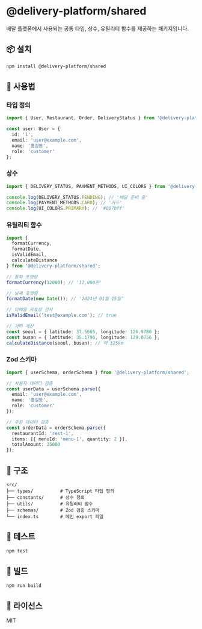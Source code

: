 # @delivery-platform/shared

배달 플랫폼에서 사용되는 공통 타입, 상수, 유틸리티 함수를 제공하는 패키지입니다.

## 📦 설치

```bash
npm install @delivery-platform/shared
```

## 🚀 사용법

### 타입 정의

```typescript
import { User, Restaurant, Order, DeliveryStatus } from '@delivery-platform/shared';

const user: User = {
  id: '1',
  email: 'user@example.com',
  name: '홍길동',
  role: 'customer'
};
```

### 상수

```typescript
import { DELIVERY_STATUS, PAYMENT_METHODS, UI_COLORS } from '@delivery-platform/shared';

console.log(DELIVERY_STATUS.PENDING); // '배달 준비 중'
console.log(PAYMENT_METHODS.CARD); // '카드'
console.log(UI_COLORS.PRIMARY); // '#007bff'
```

### 유틸리티 함수

```typescript
import { 
  formatCurrency, 
  formatDate, 
  isValidEmail, 
  calculateDistance 
} from '@delivery-platform/shared';

// 통화 포맷팅
formatCurrency(12000); // '12,000원'

// 날짜 포맷팅
formatDate(new Date()); // '2024년 01월 15일'

// 이메일 유효성 검사
isValidEmail('test@example.com'); // true

// 거리 계산
const seoul = { latitude: 37.5665, longitude: 126.9780 };
const busan = { latitude: 35.1796, longitude: 129.0756 };
calculateDistance(seoul, busan); // 약 325km
```

### Zod 스키마

```typescript
import { userSchema, orderSchema } from '@delivery-platform/shared';

// 사용자 데이터 검증
const userData = userSchema.parse({
  email: 'user@example.com',
  name: '홍길동',
  role: 'customer'
});

// 주문 데이터 검증
const orderData = orderSchema.parse({
  restaurantId: 'rest-1',
  items: [{ menuId: 'menu-1', quantity: 2 }],
  totalAmount: 25000
});
```

## 📁 구조

```
src/
├── types/          # TypeScript 타입 정의
├── constants/      # 상수 정의
├── utils/          # 유틸리티 함수
├── schemas/        # Zod 검증 스키마
└── index.ts        # 메인 export 파일
```

## 🧪 테스트

```bash
npm test
```

## 🔧 빌드

```bash
npm run build
```

## 📝 라이선스

MIT 